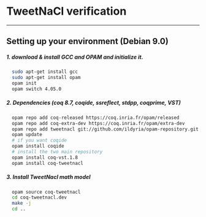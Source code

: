 # TweetNaCl verification
-------------------------------

## Setting up your environment (Debian 9.0)

##### 1. download & install GCC and OPAM and initialize it.

````bash
  sudo apt-get install gcc
  sudo apt-get install opam
  opam init
  opam switch 4.05.0
````

##### 2. Dependencies (coq 8.7, coqide, ssreflect, stdpp, coqprime, VST)

````bash
  opam repo add coq-released https://coq.inria.fr/opam/released
  opam repo add coq-extra-dev https://coq.inria.fr/opam/extra-dev
  opam repo add tweetnacl git://github.com/ildyria/opam-repository.git
  opam update
  # if you want coqide
  opam install coqide
  # install the two main repository
  opam install coq-vst.1.8
  opam install coq-tweetnacl
````

##### 3. Install TweetNacl math model

````bash
  opam source coq-tweetnacl
  cd coq-tweetnacl.dev
  make -j
  cd ..
````

